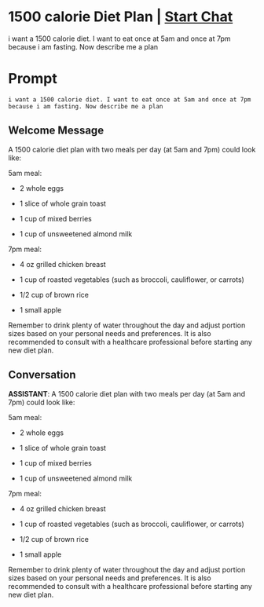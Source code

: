 

# 1500 calorie Diet Plan | [Start Chat](https://gptcall.net/chat.html?data=%7B%22contact%22%3A%7B%22id%22%3A%22d1IA1qFYPAEumsuLUmGzC%22%2C%22flow%22%3Atrue%7D%7D)
i want a 1500 calorie diet. I want to eat once at 5am and once at 7pm because i am fasting. Now describe me a plan

# Prompt

```
i want a 1500 calorie diet. I want to eat once at 5am and once at 7pm because i am fasting. Now describe me a plan
```

## Welcome Message
A 1500 calorie diet plan with two meals per day (at 5am and 7pm) could look like:



5am meal:

- 2 whole eggs

- 1 slice of whole grain toast

- 1 cup of mixed berries

- 1 cup of unsweetened almond milk



7pm meal:

- 4 oz grilled chicken breast

- 1 cup of roasted vegetables (such as broccoli, cauliflower, or carrots)

- 1/2 cup of brown rice

- 1 small apple



Remember to drink plenty of water throughout the day and adjust portion sizes based on your personal needs and preferences. It is also recommended to consult with a healthcare professional before starting any new diet plan.

## Conversation

**ASSISTANT**: A 1500 calorie diet plan with two meals per day (at 5am and 7pm) could look like:



5am meal:

- 2 whole eggs

- 1 slice of whole grain toast

- 1 cup of mixed berries

- 1 cup of unsweetened almond milk



7pm meal:

- 4 oz grilled chicken breast

- 1 cup of roasted vegetables (such as broccoli, cauliflower, or carrots)

- 1/2 cup of brown rice

- 1 small apple



Remember to drink plenty of water throughout the day and adjust portion sizes based on your personal needs and preferences. It is also recommended to consult with a healthcare professional before starting any new diet plan.

